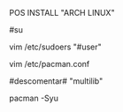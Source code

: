 POS INSTALL "ARCH LINUX"

#su

vim /etc/sudoers
"#user" 

vim /etc/pacman.conf

#descomentar#
"multilib"

pacman -Syu
